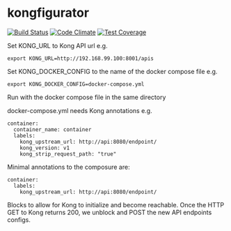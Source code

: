 # kongfigurator

[![Build Status](https://travis-ci.org/johnpeterharvey/kongfigurator.svg?branch=master)](https://travis-ci.org/johnpeterharvey/kongfigurator)
[![Code Climate](https://codeclimate.com/github/johnpeterharvey/kongfigurator/badges/gpa.svg)](https://codeclimate.com/github/johnpeterharvey/kongfigurator)
[![Test Coverage](https://codeclimate.com/github/johnpeterharvey/kongfigurator/badges/coverage.svg)](https://codeclimate.com/github/johnpeterharvey/kongfigurator/coverage)

Set KONG_URL to Kong API url e.g.

    export KONG_URL=http://192.168.99.100:8001/apis

Set KONG_DOCKER_CONFIG to the name of the docker compose file e.g.

    export KONG_DOCKER_CONFIG=docker-compose.yml

Run with the docker compose file in the same directory

docker-compose.yml needs Kong annotations e.g.

    container:
      container_name: container
      labels:
        kong_upstream_url: http://api:8080/endpoint/
        kong_version: v1
        kong_strip_request_path: "true"


Minimal annotations to the composure are:

    container:
      labels:
        kong_upstream_url: http://api:8080/endpoint/

Blocks to allow for Kong to initialize and become reachable. Once the HTTP GET to Kong returns 200, we unblock and POST the new API endpoints configs.
